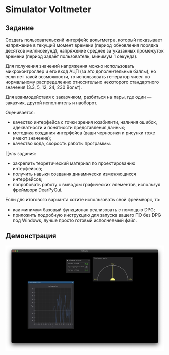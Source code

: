 # Simulator Voltmeter

## Задание

Создать пользовательский интерфейс вольтметра, который показывает напряжение в текущий момент времени (период обновления порядка десятков миллисекунд), напряжение среднее за указанных промежуток времени (период задаёт пользователь, минимум 1 секунда).

Для получения значений напряжения можно использовать микроконтроллер и его вход АЦП (за это дополнительные баллы), но если нет такой возможности, то использовать генератор чисел по нормальному распределению относительно некоторого стандартного значения (3.3, 5, 12, 24, 230 Вольт).

Для взаимодействия с заказчиком, разбиться на пары, где один — заказчик, другой исполнитель и наоборот.

Оценивается:
- качество интерфейса с точки зрения юзабилити, наличия ошибок, адекватности и понятности представления данных;
- методика создания интерфейса (ваши черновики и рисунки тоже имеют значение);
- качество кода, скорость работы программы.

Цель задания:
- закрепить теоретический материал по проектированию интерфейсов;
- получить навыки создания динамически изменяющихся интерфейсов;
- попробовать работу с выводом графических элементов, используя фреймворк DearPyGui.

Если для итогового варианта хотите использовать свой фреймворк, то:
- как минимум базовый функционал реализовать с помощью DPG;
- приложить подробную инструкцию для запуска вашего ПО без DPG под Windows, лучше просто готовый исполняемый файл.

## Демонстрация

![](./.raw/demo.png)